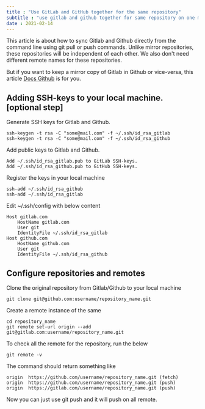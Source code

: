 ```yaml
---
title : "Use GitLab and GitHub together for the same repository" 
subtitle : "use gitlab and github together for same repository on one machine" 
date : 2021-02-14
---
```


This article is about how to sync Gitlab and Github directly from the command line using git pull or push commands. Unlike mirror repositories, these repositories will be independent of each other. We also don't need different remote names for these repositories.

But if you want to keep a mirror copy of Gitlab in Github or vice-versa, this article [Docs Github](https://docs.gitlab.com/ee/user/project/repository/repository_mirroring.html) is for you.

## Adding SSH-keys to your local machine. [optional step]

Generate SSH keys for Gitlab and Github.
	
	ssh-keygen -t rsa -C "some@mail.com" -f ~/.ssh/id_rsa_gitlab 
	ssh-keygen -t rsa -C "some@mail.com" -f ~/.ssh/id_rsa_github

Add public keys to Gitlab and Github.

	Add ~/.ssh/id_rsa_gitlab.pub to GitLab SSH-keys.
	Add ~/.ssh/id_rsa_github.pub to GitHub SSH-keys.

Register the keys in your local machine

	ssh-add ~/.ssh/id_rsa_github
	ssh-add ~/.ssh/id_rsa_gitlab

Edit ~/.ssh/config  with below content


	Host gitlab.com
		HostName gitlab.com
		User git
		IdentityFile ~/.ssh/id_rsa_gitlab
	Host github.com
		HostName github.com
		User git
		IdentityFile ~/.ssh/id_rsa_github


## Configure repositories and remotes

Clone the original repository from Gitlab/Github to your local machine

	git clone git@github.com:username/repository_name.git

Create a remote instance of the same

	cd repository_name
	git remote set-url origin --add git@gitlab.com:username/repository_name.git

To check all the remote for the repository, run the below

	git remote -v

The command should return something like 

	origin	https://github.com/username/repository_name.git (fetch)
	origin	https://github.com/username/repository_name.git (push)
	origin	https://gitlab.com/username/repository_name.git (push)

Now you can just use git push and it will push on all remote.
